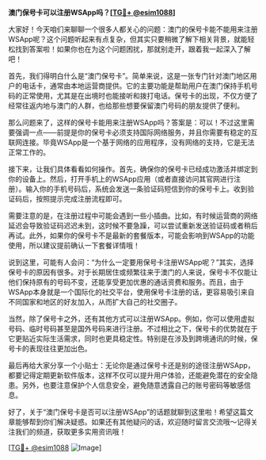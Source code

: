 **澳门保号卡可以注册WSApp吗？[[TG💪+ @esim1088](https://t.me/s/esim1088)]**

大家好！今天咱们来聊聊一个很多人都关心的问题：澳门的保号卡能不能用来注册WSApp呢？这个问题听起来有点复杂，但其实只要稍微了解下相关背景，就能轻松找到答案啦！如果你也在为这个问题困扰，那就别走开，跟着我一起深入了解吧！

首先，我们得明白什么是“澳门保号卡”。简单来说，这是一张专门针对澳门地区用户的电话卡，通常由本地运营商提供。它的主要功能是帮助用户在澳门保持手机号码的正常使用，尤其是在出境时也能接听和拨打电话。保号卡的出现，不仅方便了经常往返内地与澳门的人群，也给那些想要保留澳门号码的朋友提供了便利。

那么问题来了，这样的保号卡能用来注册WSApp吗？答案是：可以！不过这里需要强调一点——前提是你的保号卡必须支持国际网络服务，并且你需要有稳定的互联网连接。毕竟WSApp是一个基于网络的应用程序，没有网络的支持，它是无法正常工作的。

接下来，让我们具体看看如何操作。首先，确保你的保号卡已经成功激活并绑定到你的设备上。然后，打开手机上的WSApp应用（或者直接访问其官网进行注册）。输入你的手机号码后，系统会发送一条验证码短信到你的保号卡上。收到验证码后，按照提示完成注册流程即可。

需要注意的是，在注册过程中可能会遇到一些小插曲。比如，有时候运营商的网络延迟会导致验证码迟迟未到，这时候不要急躁，可以尝试重新发送验证码或者稍后再试。此外，如果你的保号卡不是最新的套餐版本，可能会影响到WSApp的功能使用，所以建议提前确认一下套餐详情哦！

说到这里，可能有人会问：“为什么一定要用保号卡注册WSApp呢？”其实，选择保号卡的原因有很多。对于长期居住或频繁往来于澳门的人来说，保号卡不仅能让他们保持原有的号码不变，还能享受更加优惠的通话资费和服务。而且，由于WSApp本身就是一个国际化的社交平台，使用保号卡注册的话，更容易吸引来自不同国家和地区的好友加入，从而扩大自己的社交圈子。

当然，除了保号卡之外，还有其他方式可以注册WSApp。例如，你可以使用虚拟号码、临时号码甚至是国外号码来进行注册。不过相比之下，保号卡的优势就在于它更贴近实际生活需求，同时也更具稳定性。特别是在涉及到跨境通讯的时候，保号卡的表现往往更加出色。

最后再给大家分享一个小贴士：无论你是通过保号卡还是别的途径注册WSApp，都要记得定期更新软件版本，这样不仅可以提升用户体验，还能避免潜在的安全隐患。另外，也要注意保护个人信息安全，避免随意透露自己的账号密码等敏感信息。

好了，关于“澳门保号卡是否可以注册WSApp”的话题就聊到这里啦！希望这篇文章能够帮到你们解决疑惑。如果还有其他疑问的话，欢迎随时留言交流哦～记得关注我们的频道，获取更多实用资讯哦！

[[TG💪+ @esim1088](https://t.me/s/esim1088) ![Image](https://i.postimg.cc/4NQfJmqS/Snipaste-2025-05-13-00-14-12.png)]
